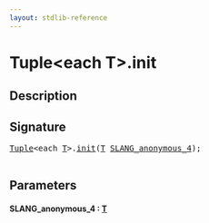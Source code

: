 ```yaml
---
layout: stdlib-reference
---
```


# Tuple\<each T\>\.init

## Description





## Signature 

<pre>
<a href="index.html" class="code_type">Tuple</a>&lt;<span class="code_keyword">each</span> <a href="index.html#typeparam-T" class="code_type">T</a>&gt;.<a href="init.html">init</a>(<a href="index.html#typeparam-T" class="code_type">T</a> <a href="init.html#decl-SLANG_anonymous_4" class="code_param">SLANG_anonymous_4</a>);

</pre>

## Parameters

####  <a id="decl-SLANG_anonymous_4"></a>SLANG\_anonymous\_4  : [T](index#typeparam-T)

